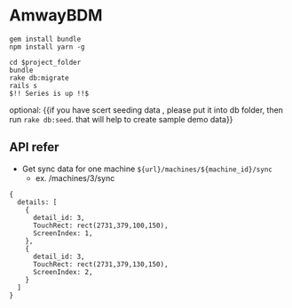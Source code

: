 # AmwayBDM

```
gem install bundle
npm install yarn -g
```
```
cd $project_folder
bundle
rake db:migrate
rails s
$!! Series is up !!$
```
optional: {{if you have scert seeding data , please put it into db folder, then run `rake db:seed`. that will help to create sample demo data}}

## API refer
* Get sync data for one machine `${url}/machines/${machine_id}/sync`
  * ex. /machines/3/sync

```
{
  details: [
    {
      detail_id: 3,
      TouchRect: rect(2731,379,100,150),
      ScreenIndex: 1,
    },
    {
      detail_id: 3,
      TouchRect: rect(2731,379,130,150),
      ScreenIndex: 2,
    }
  ]
}
```
